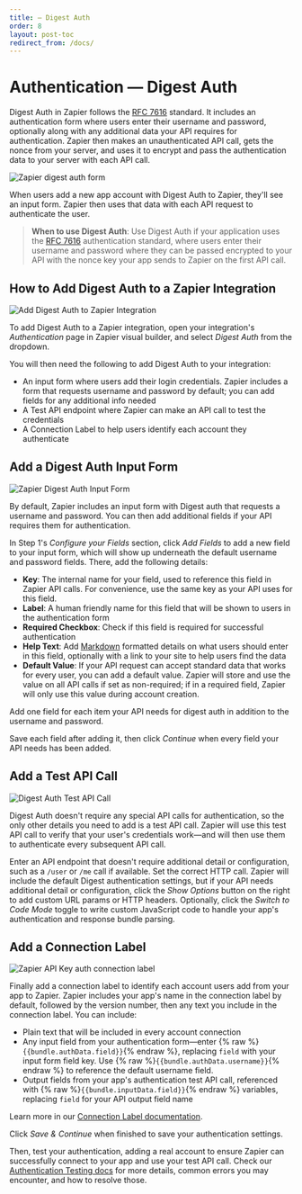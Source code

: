 ```yaml
---
title: — Digest Auth
order: 8
layout: post-toc
redirect_from: /docs/
---
```


# Authentication — Digest Auth

Digest Auth in Zapier follows the [RFC 7616](https://tools.ietf.org/html/rfc7616) standard. It includes an authentication form where users enter their username and password, optionally along with any additional data your API requires for authentication. Zapier then makes an unauthenticated API call, gets the nonce from your server, and uses it to encrypt and pass the authentication data to your server with each API call.

![Zapier digest auth form](https://cdn.zapier.com/storage/photos/3c842632d017aa50ba6470201d02f416.png)

When users add a new app account with Digest Auth to Zapier, they'll see an input form. Zapier then uses that data with each API request to authenticate the user.

> **When to use Digest Auth**: Use Digest Auth if your application uses the [RFC 7616](https://tools.ietf.org/html/rfc7616) authentication standard, where users enter their username and password where they can be passed encrypted to your API with the nonce key your app sends to Zapier on the first API call.

<a id="add"></a>
## How to Add Digest Auth to a Zapier Integration

![Add Digest Auth to Zapier Integration](https://cdn.zapier.com/storage/photos/518669ef2b833a4ba496d5d294c272f0.png)

To add Digest Auth to a Zapier integration, open your integration's _Authentication_ page in Zapier visual builder, and select _Digest Auth_ from the dropdown.

You will then need the following to add Digest Auth to your integration:

- An input form where users add their login credentials. Zapier includes a form that requests username and password by default; you can add fields for any additional info needed
- A Test API endpoint where Zapier can make an API call to test the credentials
- A Connection Label to help users identify each account they authenticate

<a id="form"></a>
## Add a Digest Auth Input Form

![Zapier Digest Auth Input Form](https://cdn.zapier.com/storage/photos/cb1a3407e4e02e89bf0e020882d49331.png)

By default, Zapier includes an input form with Digest auth that requests a username and password. You can then add additional fields if your API requires them for authentication.

In Step 1's _Configure your Fields_ section, click _Add Fields_ to add a new field to your input form, which will show up underneath the default username and password fields. There, add the following details:

- **Key**: The internal name for your field, used to reference this field in Zapier API calls. For convenience, use the same key as your API uses for this field.
- **Label**: A human friendly name for this field that will be shown to users in the authentication form
- **Required Checkbox**: Check if this field is required for successful authentication
- **Help Text**: Add [Markdown](https://zapier.com/blog/beginner-ultimate-guide-markdown/) formatted details on what users should enter in this field, optionally with a link to your site to help users find the data
- **Default Value**: If your API request can accept standard data that works for every user, you can add a default value. Zapier will store and use the value on all API calls if set as non-required; if in a required field, Zapier will only use this value during account creation.

Add one field for each item your API needs for digest auth in addition to the username and password.

Save each field after adding it, then click _Continue_ when every field your API needs has been added.

<a id="test"></a>
## Add a Test API Call

![Digest Auth Test API Call](https://cdn.zapier.com/storage/photos/e0828377cca5952950344dffaebdc8fe.png)

Digest Auth doesn't require any special API calls for authentication, so the only other details you need to add is a test API call. Zapier will use this test API call to verify that your user's credentials work—and will then use them to authenticate every subsequent API call.

Enter an API endpoint that doesn't require additional detail or configuration, such as a `/user` or `/me` call if available. Set the correct HTTP call. Zapier will include the default Digest authentication settings, but if your API needs additional detail or configuration, click the _Show Options_ button on the right to add custom URL params or HTTP headers. Optionally, click the _Switch to Code Mode_ toggle to write custom JavaScript code to handle your app's authentication and response bundle parsing.

<a id="label"></a>
## Add a Connection Label

![Zapier API Key auth connection label](https://cdn.zapier.com/storage/photos/f09f02450623750b70b67d0d7afa9e1c.png)

Finally add a connection label to identify each account users add from your app to Zapier. Zapier includes your app's name in the connection label by default, followed by the version number, then any text you include in the connection label. You can include:

- Plain text that will be included in every account connection
- Any input field from your authentication form—enter {% raw %}`{{bundle.authData.field}}`{% endraw %}, replacing `field` with your input form field key. Use {% raw %}`{{bundle.authData.username}}`{% endraw %} to reference the default username field.
- Output fields from your app's authentication test API call, referenced with {% raw %}`{{bundle.inputData.field}}`{% endraw %} variables, replacing `field` for your API output field name

Learn more in our [Connection Label documentation](https://platform.zapier.com/docs/auth#label).

Click _Save & Continue_ when finished to save your authentication settings.

Then, test your authentication, adding a real account to ensure Zapier can successfully connect to your app and use your test API call. Check our [Authentication Testing docs](https://platform.zapier.com/docs/auth#test) for more details, common errors you may encounter, and how to resolve those.